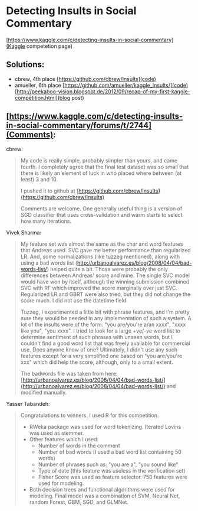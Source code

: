 # Detecting Insults in Social Commentary

[https://www.kaggle.com/c/detecting-insults-in-social-commentary](Kaggle competetion page)

## Solutions:
- cbrew, 4th place [https://github.com/cbrew/Insults](code)
- amueller, 6th place [https://github.com/amueller/kaggle_insults/](code) [http://peekaboo-vision.blogspot.de/2012/09/recap-of-my-first-kaggle-competition.html](blog post)


## [https://www.kaggle.com/c/detecting-insults-in-social-commentary/forums/t/2744](Comments):

cbrew:
> My code is really simple, probably simpler than yours, and came fourth. I completely agree that the final test dataset was so small that there is likely an element of luck in who placed where between (at least) 3 and 10.
> 
> I pushed it to github at [https://github.com/cbrew/Insults](https://github.com/cbrew/Insults)
> 
> Comments are welcome. One generally useful thing is a version of SGD classifier that uses cross-validation and warm starts to select how many iterations.

Vivek Sharma:
> My feature set was almost the same as the char and word features that Andreas used. SVC gave me better performance than regularized LR.  And, some normalizations (like tuzzeg mentioned), along with using a bad words list (http://urbanoalvarez.es/blog/2008/04/04/bad-words-list/) helped quite a bit. Those were probably the only differences between Andreas' score and mine. The single SVC model would have won by itself, although the winning submission combined SVC with RF which improved the score marginally over just SVC. Regularized LR and GBRT were also tried, but they did not change the score much. I did not use the datetime field.
> 
> Tuzzeg, I experimented a little bit with phrase features, and I'm pretty sure they would be needed in any implementation of such a system. A lot of the insults were of the form: "you are/you're a/an xxxx", "xxxx like you", "you xxxx". I tried to look for a large +ve/-ve word list to determine sentiment of such phrases with unseen words, but I couldn't find a good word list that was freely available for commercial use. Does anyone know of one? Ultimately, I didn't use any such features except for a very simplified one based on "you are/you're xxx" which did help the score, although, only to a small extent. 
> 
> The badwords file was taken from here: [http://urbanoalvarez.es/blog/2008/04/04/bad-words-list/](http://urbanoalvarez.es/blog/2008/04/04/bad-words-list/) and modified manually.

Yasser Tabandeh:
> Congratulations to winners. I used R for this competition.
> - RWeka package was used for word tokenizing. Iterated Lovins was used as stemmer.
> - Other features which I used:
>   - Number of words in the comment
>   - Number of bad words (I used a bad word list containing 50 words)
>   - Number of phrases such as: "you are a", "you sound like"
>   - Type of date (this feature was useless in the verification set)
>   - Fisher Score was used as feature selector. 750 features were used for modeling.
> - Both decision trees and functional algorithms were used for modeling. Final model was a combination of SVM, Neural Net, random Forest, GBM, SGD, and GLMNet.
